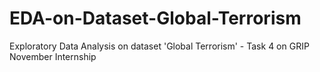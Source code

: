 # EDA-on-Dataset-Global-Terrorism
Exploratory Data Analysis on dataset 'Global Terrorism' - Task 4 on GRIP November Internship 
